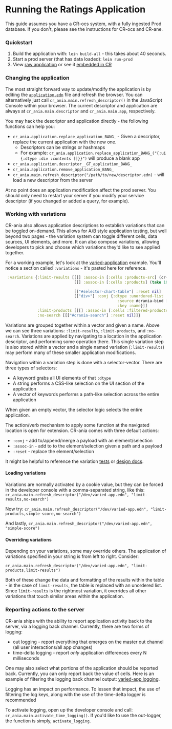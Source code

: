
Running the Ratings Application
===============================

This guide assumes you have a CR-ocs system, with a fully ingested Prod
database.  If you don't, please see the instructions for CR-ocs and CR-ane.

### Quickstart

1. Build the application with: `lein build-all` - this takes about 40 seconds.
2. Start a prod server (that has data loaded): `lein run-prod`
3. View [raw application](http://127.0.0.1:8080/index.html) or see it
   [embedded in CR](http://127.0.0.1:8080/ratings/cognitect.html)

### Changing the application

The most straight forward way to update/modify the application is by editing
the [`application.edn`](../resources/public/application.edn) file and refresh
the browser.  You can alternatively just call `cr_ania.main.refresh_descriptor()`
in the JavaScript Console within your browser.  The current descriptor and
application are always at `cr_ania.main.descriptor` and `cr_ania.main.app`,
respectively.

You may hack the descriptor and application directly - the following functions
can help you:

 * `cr_ania.application.replace_application_BANG_` - Given a descriptor, replace the current application with the new one.
   * Descriptors can be strings or hashmaps
   * For example: `cr_ania.application.replace_application_BANG_("{:ui {:dtype :div :contents []}}")` will produce a blank app
 * `cr_ania.application.descriptor__GT_application_BANG_`
 * `cr_ania.application.remove_application_BANG_`
 * `cr_ania.main.refresh_descriptor("/path/to/new/descriptor.edn)` - will load a new descriptor from the server

At no point does an application modification affect the prod server.  You
should only need to restart your server if you modify your service descriptor
(if you changed or added a query, for example).

### Working with variations

CR-ania also allows application descriptions to establish variations that can
be toggled on-demand.  This allows for A/B style application testing, but well
beyond two pages - the variation system can toggle different cells, data sources,
UI elements, and more.  It can also compose variations, allowing developers to
pick and choose which variations they'd like to see applied together.

For a working example, let's look at the [varied-application](../resources/public/dev/varied-app.edn#L28)
example.  You'll notice a section called `:variations` - it's pasted here for reference.

```clojure
 :variations {:limit-results [[[] :assoc-in [:cells :products-src] (cr-ania.data-processing/products #crania-bind [:cells :category-id])]
                              [[] :assoc-in [:cells :products] (take 10 #crania-bind [:cells :products-src])]

                              [["#selector-chart-table"] :reset nil]
                              [["div>"] :conj {:dtype :unordered-list
                                                 :source #crania-bind [:cells :products]
                                                 :key :name}]]
              :limit-products [[[] :assoc-in [:cells :filtered-products] (take 10 #crania-bind [:cells :products])]]
              :no-search [[["#crania-search"] :reset nil]]}
```

Variations are grouped together within a vector and given a name.  Above we can
see three variations: `:limit-results`, `:limit-products`, and `:no-search`.
Variations are applied by navigating to a location in the application
descriptor, and performing some operation there.  This single variation step is
also stored within a vector and a single named variation (`:limit-results`) may
perform many of these smaller application modifications.

Navigation within a variation step is done with a selector-vector.  There are
three types of selectors:

 * A keyword grabs all UI elements of that `:dtype`
 * A string performs a CSS-like selection on the UI section of the application
 * A vector of keywords performs a path-like selection across the entire application

When given an empty vector, the selector logic selects the entire application.

The action/verb mechanism to apply some function at the navigated location is
open for extension.  CR-ania comes with three default actions:

 * `:conj` - add to/append/merge a payload with an element/selection
 * `:assoc-in` - add to to the element/selection given a path and a payload
 * `:reset` - replace the element/selection

It might be helpful to reference the variation [tests](https://github.com/relevance/cr-ocs/blob/master/test/cr_ania/query_and_apply_test.cljs)
or [design docs](https://github.com/relevance/cr-ocs/blob/master/docs/ui_design.mkd).

#### Loading variations

Variations are normally activated by a cookie value, but they can be forced
in the developer console with a comma-separated string, like this:
`cr_ania.main.refresh_descriptor("/dev/varied-app.edn", "limit-results,no-search")`

Now try: `cr_ania.main.refresh_descriptor("/dev/varied-app.edn", "limit-products,simple-score,no-search")`

And lastly, `cr_ania.main.refresh_descriptor("/dev/varied-app.edn", "simple-score")`

#### Overriding variations

Depending on your variations, some may override others.  The application of
variations specified in your string is from left to right.  Consider:

`cr_ania.main.refresh_descriptor("/dev/varied-app.edn", "limit-products,limit-results")`

Both of these change the data and formatting of the results within the table -
in the case of `limit-results`, the table is replaced with an unordered list.
Since `limit-results` is the rightmost variation, it overrides all other variations
that touch similar areas within the application.

### Reporting actions to the server

CR-ania ships with the ability to report application activity back to the server,
via a logging back channel.  Currently, there are two forms of logging:

 * out logging - report everything that emerges on the master out channel (all user interactions/all app changes)
 * time-delta logging - report *only* application differences every N milliseconds

One may also select what portions of the application should be reported back.
Currently, you can only report back the value of cells.  Here is an example
of filtering the logging back channel output: [varied-app logging](https://github.com/relevance/cr-ocs/blob/master/resources/public/dev/varied-app.edn#L37).

Logging has an impact on performance.  To lessen that impact, the use of filtering
the log keys, along with the use of the time-delta logger is recommended

To activate logging, open up the developer console and call:
`cr_ania.main.activate_time_logging()`.  If you'd like to use the out-logger,
the function is simply, `activate_logging`.

